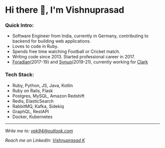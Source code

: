 <!--
**vpk11/vpk11** is a ✨ _special_ ✨ repository because its `README.md` (this file) appears on your GitHub profile.

Here are some ideas to get you started:

- 🔭 I’m currently working on ...
- 🌱 I’m currently learning ...
- 👯 I’m looking to collaborate on ...
- 🤔 I’m looking for help with ...
- 💬 Ask me about ...
- 📫 How to reach me: ...
- 😄 Pronouns: ...
- ⚡ Fun fact: ...
-->

# Hi there 👋, I'm Vishnuprasad

### Quick Intro:
- Software Engineer from India, currently in Germany, contributing to backend for building web applications.
- Loves to code in Ruby.
- Spends free time watching Football or Cricket match.
- Writing code since 2013. Started professional career in 2017.
- [Foradian](https://foradian.com)(2017-19) and [Synup](https://synup.com)(2019-21), currently working for [Clark](https://clark.de)

### Tech Stack:
- Ruby, Python, JS, Java, Kotlin
- Ruby on Rails, Flask
- Postgres, MySQL, Amazon Redshift
- Redis, ElasticSearch
- RabbitMQ, Kafka, Sidekiq
- GraphQL, RestAPI
- Docker, Kubernetes

---
*Write me to: [vpk94@outlook.com](mailto:vpk94@outlook.com)*

*Reach me on LinkedIn: [Vishnuprasad K](https://linkedin.com/in/vpk11)*
